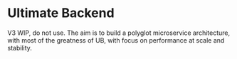 # Ultimate Backend
V3 WIP, do not use. The aim is to build a polyglot microservice architecture, with most of the greatness of UB,
with focus on performance at scale and stability.

